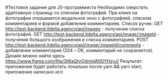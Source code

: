 #Тестовое задание для JS-программиста
Необходимо сверстать адаптивную страницу со списком фотографий.
При клике на фотографии открывается модальное окно с фотографией, списком комментариев и формой добавления комментариев.
Список ручек:
GET http://test-backend.itdelta.agency/api/images - получение списка фотографий.
GET http://test-backend.itdelta.agency/api/image/:imageId - получения большого изображения и списка комментариев.
POST http://test-backend.itdelta.agency/api/image/:imageId/comments - добавление комментария (204 – OK, комментарий не сохраняется).
Дизайн можно найти здесь https://www.figma.com/file/3lj6aQtyOdmlsWIiDYHzyJ/
Результат:
приложение будет работать локально после yarn && yarn start;
приложение написано исп
